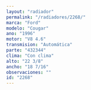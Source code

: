 ```yaml
---
layout: "radiador"
permalink: "/radiadores/2268/"
marca: "Ford"
modelo: "Cougar"
ano: "1996"
motor: "V8 4.6"
transmision: "Automática"
parte: "432344"
clima: "Con clima"
alto: "22 3/8"
ancho: "18 7/16"
observaciones: ""
id: "2268"
---
```



